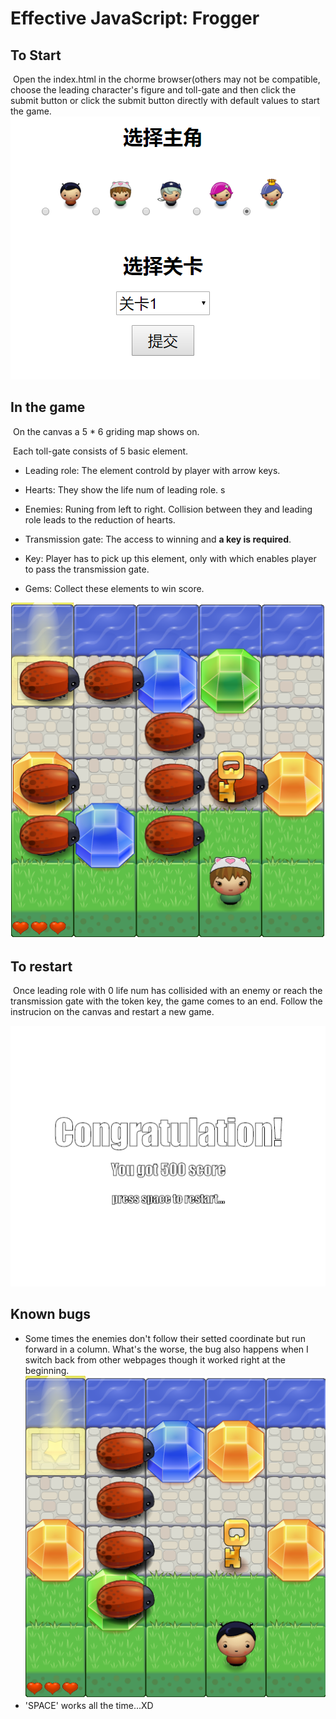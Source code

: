 # Effective JavaScript: Frogger


## To Start 
​	Open the index.html in the chorme browser(others may not be compatible, choose the leading character's figure and toll-gate and then click the submit button or click the submit button directly with default values to start the game.
![readme_img (1)](https://github.com/EmiyaYang/FoggerGame/blob/master/images/readme_img%20(1).png)

## In the game
​	On the canvas a 5 * 6 griding map shows on. 

​	Each toll-gate consists of 5 basic element.

* Leading role: The element controld by player with arrow keys.

* Hearts: They show the life num of leading role. s

* Enemies:  Runing from left to right. Collision between they and leading role leads to the reduction of hearts.

* Transmission gate: The access to winning and **a key is required**.

* Key:  Player has to pick up this element, only with which enables player to pass the transmission gate.

* Gems: Collect these elements to win score.  


![readme_img (2)](https://github.com/EmiyaYang/FoggerGame/blob/master/images/readme_img%20(2).png)

## To restart

​	Once leading role with 0 life num has collisided with an enemy or reach the transmission gate with the token key, the game comes to an end.  Follow the instrucion on the canvas and restart a new game.

![readme_img (3)](https://github.com/EmiyaYang/FoggerGame/blob/master/images/readme_img%20(3).png)

## Known bugs

* Some times the enemies don't follow their setted coordinate but run forward in a column. What's the worse, the bug also happens when I switch back from other webpages though it worked right at the beginning.
![readme_img (4)](https://github.com/EmiyaYang/FoggerGame/blob/master/images/readme_img%20(4).png) 
* 'SPACE' works all the time...XD

